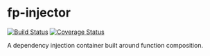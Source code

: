 # fp-injector

[![Build Status](https://travis-ci.org/benthepoet/fp-injector.svg?branch=master)](https://travis-ci.org/benthepoet/fp-injector)
[![Coverage Status](https://coveralls.io/repos/github/benthepoet/fp-injector/badge.svg?branch=master)](https://coveralls.io/github/benthepoet/fp-injector?branch=master)

A dependency injection container built around function composition.
